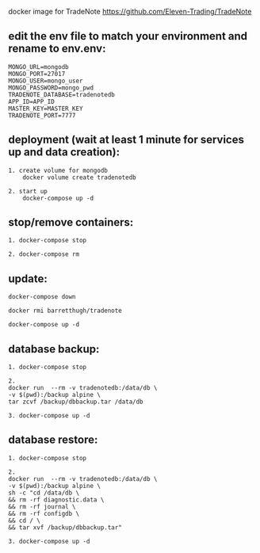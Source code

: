 docker image for TradeNote https://github.com/Eleven-Trading/TradeNote

## edit the env file to match your environment and rename to env.env:
```
MONGO_URL=mongodb
MONGO_PORT=27017
MONGO_USER=mongo_user
MONGO_PASSWORD=mongo_pwd
TRADENOTE_DATABASE=tradenotedb
APP_ID=APP_ID
MASTER_KEY=MASTER_KEY
TRADENOTE_PORT=7777
```


## deployment (wait at least 1 minute for services up and data creation):
```
1. create volume for mongodb
    docker volume create tradenotedb

2. start up
    docker-compose up -d
```

## stop/remove containers:
```
1. docker-compose stop

2. docker-compose rm
```

## update:
```
docker-compose down

docker rmi barretthugh/tradenote

docker-compose up -d
```

## database backup:
```
1. docker-compose stop

2.
docker run  --rm -v tradenotedb:/data/db \
-v $(pwd):/backup alpine \
tar zcvf /backup/dbbackup.tar /data/db

3. docker-compose up -d
```


## database restore:
```
1. docker-compose stop

2.
docker run  --rm -v tradenotedb:/data/db \
-v $(pwd):/backup alpine \
sh -c "cd /data/db \
&& rm -rf diagnostic.data \
&& rm -rf journal \
&& rm -rf configdb \
&& cd / \
&& tar xvf /backup/dbbackup.tar"

3. docker-compose up -d
```
